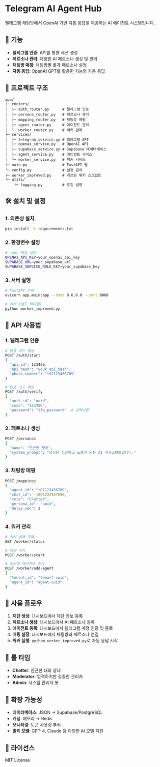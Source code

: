# Telegram AI Agent Hub

텔레그램 채팅방에서 OpenAI 기반 자동 응답을 제공하는 AI 에이전트 시스템입니다.

## 🚀 기능

- **텔레그램 인증**: API를 통한 세션 생성
- **페르소나 관리**: 다양한 AI 페르소나 생성 및 관리
- **채팅방 매핑**: 채팅방별 롤과 페르소나 설정
- **자동 응답**: OpenAI GPT를 활용한 지능형 자동 응답

## 📁 프로젝트 구조

```
app/
├─ routers/
│  ├─ auth_router.py      # 텔레그램 인증
│  ├─ persona_router.py   # 페르소나 관리
│  ├─ mapping_router.py   # 채팅방 매핑
│  ├─ agent_router.py     # 에이전트 관리
│  └─ worker_router.py    # 워커 관리
├─ services/
│  ├─ telegram_service.py # 텔레그램 API
│  ├─ openai_service.py   # OpenAI API
│  ├─ supabase_service.py # Supabase 데이터베이스
│  ├─ agent_service.py    # 에이전트 서비스
│  └─ worker_service.py   # 워커 서비스
├─ main.py                # FastAPI 앱
└─ config.py              # 설정 관리
├─ worker_improved.py     # 개선된 워커 스크립트
└─ utils/
    └─ logging.py         # 로깅 설정
```

## 🛠️ 설치 및 설정

### 1. 의존성 설치

```bash
pip install -r requirements.txt
```

### 2. 환경변수 설정

```bash
# .env 파일 생성
OPENAI_API_KEY=your_openai_api_key
SUPABASE_URL=your_supabase_url
SUPABASE_SERVICE_ROLE_KEY=your_supabase_key
```

### 3. 서버 실행

```bash
# FastAPI 서버
uvicorn app.main:app --host 0.0.0.0 --port 8000

# 워커 (별도 터미널)
python worker_improved.py
```

## 📡 API 사용법

### 1. 텔레그램 인증

```bash
# 인증 코드 발송
POST /auth/start
{
  "api_id": 123456,
  "api_hash": "your_api_hash",
  "phone_number": "+82123456789"
}

# 인증 코드 확인
POST /auth/verify
{
  "auth_id": "uuid",
  "code": "123456",
  "password": "2fa_password"  # 선택사항
}
```

### 2. 페르소나 생성

```bash
POST /personas
{
  "name": "친근한 챗봇",
  "system_prompt": "당신은 친근하고 도움이 되는 AI 어시스턴트입니다."
}
```

### 3. 채팅방 매핑

```bash
POST /mappings
{
  "agent_id": "+82123456789",
  "chat_id": -1001234567890,
  "role": "Chatter",
  "persona_id": "uuid",
  "delay_sec": 3
}
```

### 4. 워커 관리

```bash
# 워커 상태 조회
GET /worker/status

# 워커 시작
POST /worker/start

# 워커에 에이전트 추가
POST /worker/add-agent
{
  "tenant_id": "tenant-uuid",
  "agent_id": "agent-uuid"
}
```

## 🔄 사용 플로우

1. **재단 생성**: 대시보드에서 재단 정보 등록
2. **페르소나 생성**: 대시보드에서 AI 페르소나 등록
3. **에이전트 등록**: 대시보드에서 텔레그램 계정 인증 및 등록
4. **매핑 설정**: 대시보드에서 채팅방과 페르소나 연결
5. **워커 실행**: `python worker_improved.py`로 자동 응답 시작

## 🎯 롤 타입

- **Chatter**: 친근한 대화 상대
- **Moderator**: 엄격하지만 정중한 관리자
- **Admin**: 시스템 관리자 봇

## 🔧 확장 가능성

- **데이터베이스**: JSON → Supabase/PostgreSQL
- **캐싱**: 메모리 → Redis
- **모니터링**: 토큰 사용량 추적
- **멀티 모델**: GPT-4, Claude 등 다양한 AI 모델 지원

## 📝 라이선스

MIT License
